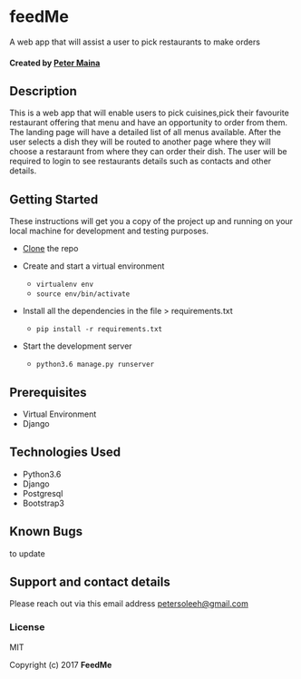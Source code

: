# feedMe
A web app that will assist a user to pick restaurants  to make orders

#### Created by [Peter Maina](https://github.com/petersoleeh) 

## Description

This is a web app that will enable users to pick cuisines,pick their favourite restaurant offering that menu and have an opportunity to order from them. The landing page will have a detailed list of all menus available. After the user selects a dish they will be routed to another page where they will choose a restaraunt from where they can order their dish. The user will be required to login to see restaurants details such as contacts and other details.
## Getting Started

These instructions will get you a copy of the project up and running on your local machine for development and testing purposes. 
* <a href="https://github.com/petersoleeh/feedMe">Clone</a> the repo
* Create and start a virtual environment 
  <ul>
    <li><code>virtualenv env</code></li> 
    <li><code>source env/bin/activate</code></li>
  </ul>
  
* Install all the dependencies in the file > requirements.txt 
  <ul>
    <li><code>pip install -r requirements.txt</code></li>
   </ul>
   
* Start the development server
  <ul>
    <li><code>python3.6 manage.py runserver</code></li>
  </ul>

## Prerequisites
<ul>
  <li>Virtual Environment</li>
  <li>Django</li>
 </ul>
 
 ## Technologies Used
<ul>
  <li>Python3.6</li>
  <li>Django</li>
  <li>Postgresql</li>
  <li>Bootstrap3</li>
 </ul>
 
 ## Known Bugs
 to update
 
 
 ## Support and contact details
 Please reach out via this email address <email>petersoleeh@gmail.com</email>
 
 ### License
MIT 

Copyright (c) 2017 **FeedMe**

